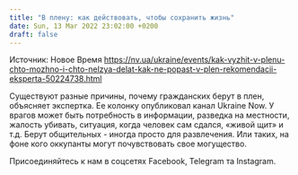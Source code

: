 ```yaml
---
title: "В плену: как действовать, чтобы сохранить жизнь"
date: Sun, 13 Mar 2022 23:02:00 +0200
draft: false
---
```

Источник: Новое Время https://nv.ua/ukraine/events/kak-vyzhit-v-plenu-chto-mozhno-i-chto-nelzya-delat-kak-ne-popast-v-plen-rekomendacii-eksperta-50224738.html


Существуют разные причины, почему гражданских берут в плен, объясняет экспертка. Ее колонку опубликовал канал Ukraine Now. У врагов может быть потребность в информации, разведка на местности, жалость убивать, ситуация, когда человек сам сдался, «живой щит» и т.д. Берут общительных - иногда просто для развлечения. Или таких, на фоне кого оккупанты могут почувствовать свое могущество.

Присоединяйтесь к нам в соцсетях Facebook, Telegram та Instagram.
